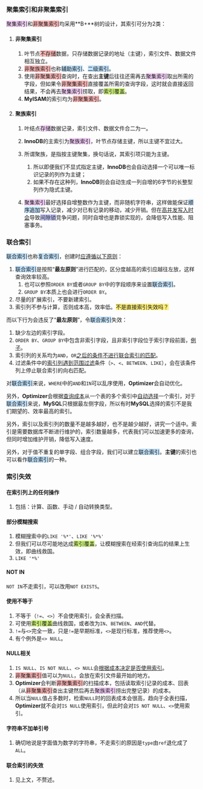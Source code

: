 ### 聚集索引和非聚集索引

<span style=background:#f8d2ff>聚集索引</span>和<span style=background:#ffb8b8>非聚集索引</span>均采用**B+**树的设计，其索引可分为2类：

1. #### 非聚集索引

   1. 叶节点<span style=background:#ffb8b8>不存储</span>数据，只存储数据记录的地址（主键），索引文件、数据文件相互独立。
   2. <span style=background:#ffb8b8>非聚族索引</span>也称<span style=background:#c2e2ff>辅助索引</span>、<span style=background:#c2e2ff>二级索引</span>。
   3. 使用<span style=background:#ffb8b8>非聚集索引</span>查询时，在查出**主键**后往往还需再去<span style=background:#f8d2ff>聚集索引</span>取出所需的字段，但如果令<span style=background:#ffb8b8>非聚集索引</span>直接覆盖所需的查询字段，这时就会直接返回结果，不会再去<span style=background:#f8d2ff>聚集索引</span>捞取，即<span style=background:#d4fe7f>索引覆盖</span>。
   4. **MyISAM**的索引均为<span style=background:#ffb8b8>非聚集索引</span>。
   
2. #### 聚族索引

   1. 叶结点<span style=background:#f8d2ff>存储</span>数据记录，索引文件、数据文件合二为一。
   2. **InnoDB**的主索引为<span style=background:#f8d2ff>聚族索引</span>，叶节点存储主键，所以主键不宜过大。
   3. 所谓聚族，是指按主键聚集，换句话说，其索引项只能为主键。

      1. 所以即便我们不显式指定主键，**InnoDB**也会自动选择一个可以唯一标识记录的列作为主键；
      2. 如果不存在这种列，**InnoDB**则会自动生成一列自增的6字节的长整型列作为隐式主键。
   4. <span style=background:#f8d2ff>聚集索引</span>最好选择自增整数作为主键，而非随机字符串，这样做能保证<span style=background:#c2e2ff>顺序追加</span>写入记录，减少对已有记录的移动，减少开销。但在[高并发写入时会](https://segmentfault.com/a/1190000022206424)导致<span style=background:#c9ccff>间隙锁</span>竞争问题，同时自增也是靠锁实现的，会降低写入性能、阻塞事务。



### 联合索引

<span style=background:#c2e2ff>联合索引</span>也称<span style=background:#c2e2ff>复合索引</span>，创建时[应遵循以下原则](https://www.cnblogs.com/softidea/p/5977860.html)：

1. <span style=background:#c2e2ff>联合索引</span>是按照“**最左原则**”进行匹配的，区分度越高的索引应越往左放，这样查询效率较高。
   1. 也可以参照`ORDER BY`或者`GROUP BY`中的字段顺序来设置<span style=background:#c2e2ff>联合索引</span>。
   2. `GROUP BY`本质上也会进行`ORDER BY`。
2. 尽量的扩展索引，不要新建索引。
3. 索引列不参与计算，否则成本高，效率低。<span style=background:#ffee7c>不是直接索引失效吗？</span>

而以下行为会违反了“**最左原则**”，令<span style=background:#c2e2ff>联合索引</span>失效：

1. 缺少左边的索引字段。
2. `ORDER BY`、`GROUP BY`中包含非索引字段，且非索引字段位于索引字段前面，[例子](https://blog.hufeifei.cn/2018/05/26/DB/MySQL%E6%80%A7%E8%83%BD%E4%BC%98%E5%8C%96%5B%E5%AE%9E%E8%B7%B5%E7%AF%87%5D-%E5%A4%8D%E5%90%88%E7%B4%A2%E5%BC%95%E5%AE%9E%E4%BE%8B/#where-c1-x-and-c2-x-and-c4-gt-x-and-c3-x)。
3. 索引列的关系均为`AND`，`OR`[之后的条件不进行联合索引的匹配](https://segmentfault.com/q/1010000003984016/a-1020000003984281)。
4. 过滤条件中的[索引列遇到范围过滤](https://www.cnblogs.com/rjzheng/p/12557314.html)条件（`>`、`<`、`BETWEEN`、`LIKE`），会在该条件列上停止联合索引的向右匹配。

对<span style=background:#c2e2ff>联合索引</span>来说，`WHERE`中的`AND`和`IN`可以乱序使用，**Optimizer**会自动优化。

另外，**Optimizer**会根据[查询成本](https://blog.csdn.net/loongshawn/article/details/106470352)从一个表的多个索引中[自动选择](https://www.cnblogs.com/krisy/archive/2013/07/12/3186258.html)一个索引，对于<span style=background:#c2e2ff>联合索引</span>来说，**MySQL**只根据最左侧字段，所以有时**MySQL**选择的索引不是我们期望的、效率最高的索引。

另外，索引以及索引列的数量不是越多越好，也不是越少越好，讲究一个适中。索引是需要数据库不断进行维护的，索引数量越多，代表我们可以加速更多的查询，但同时增加维护开销，降低写入速度。

另外，对于值不重复的单字段、组合字段，我们可以建立<span style=background:#c2e2ff>联合索引</span>。**主键**的索引也可以看作<span style=background:#c2e2ff>联合索引</span>的一种。



### 索引失效

#### 在索引列上的任何操作

1. 包括：计算、函数、手动 / 自动转换类型。

#### 部分模糊搜索

1. 模糊搜索中的`LIKE '%*'`、`LIKE '%*%'` 
2. 但我们可以尽可能地达成<span style=background:#d4fe7f>索引覆盖</span>，让模糊搜索在经索引查询后的结果上生效，即曲线救国。
3. `LIKE '*%'`

#### NOT IN

`NOT IN`不走索引，可以改用`NOT EXISTS`。

#### 使用不等于

1. 不等于（`!=`、`<>`）不会使用索引，会全表扫描。
2. 可使用<span style=background:#d4fe7f>索引覆盖</span>曲线救国，或者改为`IN`、`BETWEEN`、`AND`代替。
3. `!=`与`<>`完全一致，只是`!=`是早期标准，`<>`是现行标准，推荐使用`<>`。
4. 有个例外是`<> NULL`。

#### NULL相关

1. `IS NULL`、`IS NOT NULL`、`<> NULL`会[根据成本决定是否使用索引](https://juejin.cn/post/6844903921450745863)。
2. <span style=background:#ffb8b8>非聚集索引</span>值可以为`NULL`，会放在索引文件最开始的地方。
3. **Optimizer**会判断<span style=background:#ffb8b8>非聚集索引</span>的扫描成本，包括读取索引记录的成本、回表（从<span style=background:#ffb8b8>非聚集索引</span>查出主键然后再去<span style=background:#f8d2ff>聚族索引</span>捞出完整记录）的成本。
4. 所以当`NULL`值占多数时，检索`NULL`时的回表成本会很高，趋向于全表扫描，**Optimizer**就不会对`IS NULL`使用索引，但此时会对`IS NOT NULL`、`<>`使用索引。

#### 字符串不加单引号

1. 确切地说是字面值为数字的字符串，不走索引的原因是`type`由`ref`退化成了`ALL`。

#### 联合索引的失效

1. 见上文，不赘述。
